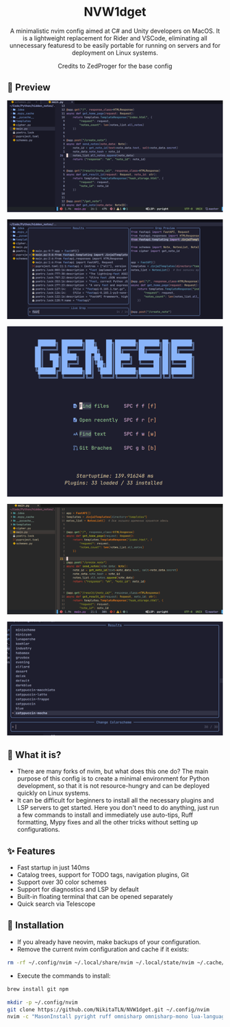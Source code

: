 <h1 align="center">NVW1dget</h1>

<p align="center">
A minimalistic nvim config aimed at C# and Unity developers on MacOS. It is a lightweight replacement for Rider and VSCode, eliminating all unnecessary featuresd to be easily portable for running on servers and for deployment on Linux systems.
</p>

<p align="center">
Credits to ZedProger for the base config
</p>

## 🌟 Preview
![Images](Images/1.png)

![Images](Images/2.png)

![Images](Images/3.png)

![Images](Images/4.png)

![Images](Images/5.png)

## 🌟 What it is?
- There are many forks of nvim, but what does this one do? The main purpose of this config is to create a minimal environment for Python development, so that it is not resource-hungry and can be deployed quickly on Linux systems.
- It can be difficult for beginners to install all the necessary plugins and LSP servers to get started. Here you don't need to do anything, just run a few commands to install and immediately use auto-tips, Ruff formatting, Mypy fixes and all the other tricks without setting up configurations.

## ✨ Features
- Fast startup in just 140ms
- Catalog trees, support for TODO tags, navigation plugins, Git
- Support over 30 color schemes
- Support for diagnostics and LSP by default
- Built-in floating terminal that can be opened separately
- Quick search via Telescope

## 🌟 Installation
- If you already have neovim, make backups of your configuration.
- Remove the current nvim configuration and cache if it exists:

```sh
rm -rf ~/.config/nvim ~/.local/share/nvim ~/.local/state/nvim ~/.cache/nvim
```

- Execute the commands to install:

```sh
brew install git npm
```

```sh
mkdir -p ~/.config/nvim
git clone https://github.com/NikitaTLN/NVW1dget.git ~/.config/nvim
nvim -c "MasonInstall pyright ruff omnisharp omnisharp-mono lua-language-server csharp-language-server"
```
